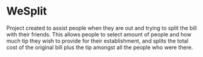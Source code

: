 # WeSplit

Project created to assist people when they are out and trying to split the bill with their friends. This allows people to select amount of people and how much tip they wish to provide for their establishment, and splits the total cost of the original bill plus the tip amongst all the people who were there.
